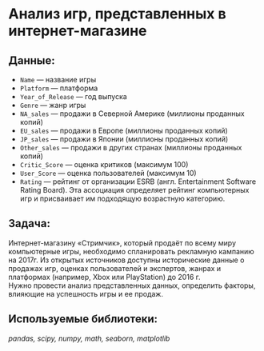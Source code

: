 # Анализ игр, представленных в интернет-магазине 

## Данные:  

- `Name` — название игры
- `Platform` — платформа
- `Year_of_Release` — год выпуска
- `Genre` — жанр игры
- `NA_sales` — продажи в Северной Америке (миллионы проданных копий)
- `EU_sales` — продажи в Европе (миллионы проданных копий)
- `JP_sales` — продажи в Японии (миллионы проданных копий)
- `Other_sales` — продажи в других странах (миллионы проданных копий)
- `Critic_Score` — оценка критиков (максимум 100)
- `User_Score` — оценка пользователей (максимум 10)
- `Rating` — рейтинг от организации ESRB (англ. Entertainment Software Rating Board). Эта ассоциация определяет рейтинг компьютерных игр и присваивает им подходящую возрастную категорию.

## Задача:  

Интернет-магазину «Стримчик», который продаёт по всему миру компьютерные игры, необходимо спланировать рекламную кампанию на 2017г. 
Из открытых источников доступны исторические данные о продажах игр, оценках пользователей и экспертов, жанрах и платформах (например, Xbox или PlayStation) до 2016 г.  
Нужно провести анализ представленных данных, определить факторы, влияющие на успешность игры и ее продаж.
 

## Используемые библиотеки:  

*pandas, scipy, numpy, math, seaborn, matplotlib*

